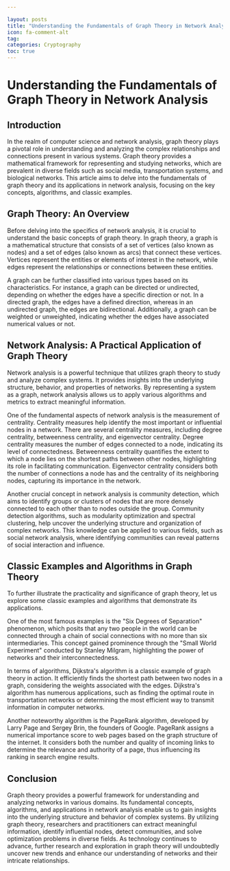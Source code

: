 ```yaml
---

layout: posts
title: "Understanding the Fundamentals of Graph Theory in Network Analysis"
icon: fa-comment-alt
tag:      
categories: Cryptography
toc: true
---
```




# Understanding the Fundamentals of Graph Theory in Network Analysis

## Introduction

In the realm of computer science and network analysis, graph theory plays a pivotal role in understanding and analyzing the complex relationships and connections present in various systems. Graph theory provides a mathematical framework for representing and studying networks, which are prevalent in diverse fields such as social media, transportation systems, and biological networks. This article aims to delve into the fundamentals of graph theory and its applications in network analysis, focusing on the key concepts, algorithms, and classic examples.

## Graph Theory: An Overview

Before delving into the specifics of network analysis, it is crucial to understand the basic concepts of graph theory. In graph theory, a graph is a mathematical structure that consists of a set of vertices (also known as nodes) and a set of edges (also known as arcs) that connect these vertices. Vertices represent the entities or elements of interest in the network, while edges represent the relationships or connections between these entities.

A graph can be further classified into various types based on its characteristics. For instance, a graph can be directed or undirected, depending on whether the edges have a specific direction or not. In a directed graph, the edges have a defined direction, whereas in an undirected graph, the edges are bidirectional. Additionally, a graph can be weighted or unweighted, indicating whether the edges have associated numerical values or not.

## Network Analysis: A Practical Application of Graph Theory

Network analysis is a powerful technique that utilizes graph theory to study and analyze complex systems. It provides insights into the underlying structure, behavior, and properties of networks. By representing a system as a graph, network analysis allows us to apply various algorithms and metrics to extract meaningful information.

One of the fundamental aspects of network analysis is the measurement of centrality. Centrality measures help identify the most important or influential nodes in a network. There are several centrality measures, including degree centrality, betweenness centrality, and eigenvector centrality. Degree centrality measures the number of edges connected to a node, indicating its level of connectedness. Betweenness centrality quantifies the extent to which a node lies on the shortest paths between other nodes, highlighting its role in facilitating communication. Eigenvector centrality considers both the number of connections a node has and the centrality of its neighboring nodes, capturing its importance in the network.

Another crucial concept in network analysis is community detection, which aims to identify groups or clusters of nodes that are more densely connected to each other than to nodes outside the group. Community detection algorithms, such as modularity optimization and spectral clustering, help uncover the underlying structure and organization of complex networks. This knowledge can be applied to various fields, such as social network analysis, where identifying communities can reveal patterns of social interaction and influence.

## Classic Examples and Algorithms in Graph Theory

To further illustrate the practicality and significance of graph theory, let us explore some classic examples and algorithms that demonstrate its applications.

One of the most famous examples is the "Six Degrees of Separation" phenomenon, which posits that any two people in the world can be connected through a chain of social connections with no more than six intermediaries. This concept gained prominence through the "Small World Experiment" conducted by Stanley Milgram, highlighting the power of networks and their interconnectedness.

In terms of algorithms, Dijkstra's algorithm is a classic example of graph theory in action. It efficiently finds the shortest path between two nodes in a graph, considering the weights associated with the edges. Dijkstra's algorithm has numerous applications, such as finding the optimal route in transportation networks or determining the most efficient way to transmit information in computer networks.

Another noteworthy algorithm is the PageRank algorithm, developed by Larry Page and Sergey Brin, the founders of Google. PageRank assigns a numerical importance score to web pages based on the graph structure of the internet. It considers both the number and quality of incoming links to determine the relevance and authority of a page, thus influencing its ranking in search engine results.

## Conclusion

Graph theory provides a powerful framework for understanding and analyzing networks in various domains. Its fundamental concepts, algorithms, and applications in network analysis enable us to gain insights into the underlying structure and behavior of complex systems. By utilizing graph theory, researchers and practitioners can extract meaningful information, identify influential nodes, detect communities, and solve optimization problems in diverse fields. As technology continues to advance, further research and exploration in graph theory will undoubtedly uncover new trends and enhance our understanding of networks and their intricate relationships.